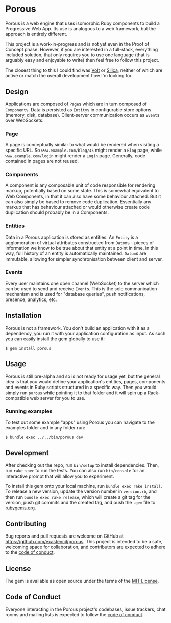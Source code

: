 # Porous

Porous is a web engine that uses isomorphic Ruby components to build a Progressive Web App. Its use is analogous to a web framework, but the approach is entirely different.

This project is a work-in-progress and is not yet even in the Proof of Concept phase. However, if you are interested in a full-stack, everything included solution, that only requires you to use one language (that is arguably easy and enjoyable to write) then feel free to follow this project.

The closest thing to this I could find was [Volt](https://github.com/voltrb/volt) or [Silica](https://github.com/youchan/silica), neither of which are active or match the overall development flow I'm looking for.

## Design

Applications are composed of `Page`s which are in turn composed of `Component`s. Data is persisted as `Entity`s in configurable store options (memory, disk, database). Client-server communication occurs as `Event`s over WebSockets.

### Page

A page is conceptually similar to what would be rendered when visiting a specific URL. So `www.example.com/blog/45` might render a `Blog` page, while `www.example.com/login` might render a `Login` page. Generally, code contained in pages are not reused.

### Components

A component is any composable unit of code responsible for rendering markup, potentially based on some state. This is somewhat equivalent to Web Components, in that it can also have some behaviour attached. But it can also simply be based to remove code duplication. Essentially any markup that has behaviour attached or would otherwise create code duplication should probably be in a Components.

### Entities

Data in a Porous application is stored as entities. An `Entity` is a agglomeration of virtual attributes constructed from `Datom`s – pieces of information we know to be true about that entity at a point in time. In this way, full history of an entity is automatically maintained. `Datom`s are immutable, allowing for simpler synchronisation between client and server.

### Events

Every user maintains one open channel (WebSocket) to the server which can be used to send and receive `Event`s. This is the sole communication mechanism and is used for "database queries", push notifications, presence, analytics, etc.

## Installation

Porous is not a framework. You don't build an application with it as a dependency, you run it with your application configuration as input. As such you can easily install the gem globally to use it:

    $ gem install porous

## Usage

Porous is still pre-alpha and so is not ready for usage yet, but the general idea is that you would define your application's entities, pages, components and events in Ruby scripts structured in a specific way. Then you would simply run `porous` while pointing it to that folder and it will spin up a Rack-compatible web server for you to use.


### Running examples

To test out some example "apps" using Porous you can navigate to the examples folder and in any folder run:

    $ bundle exec ../../bin/porous dev

## Development

After checking out the repo, run `bin/setup` to install dependencies. Then, run `rake spec` to run the tests. You can also run `bin/console` for an interactive prompt that will allow you to experiment.

To install this gem onto your local machine, run `bundle exec rake install`. To release a new version, update the version number in `version.rb`, and then run `bundle exec rake release`, which will create a git tag for the version, push git commits and the created tag, and push the `.gem` file to [rubygems.org](https://rubygems.org).

## Contributing

Bug reports and pull requests are welcome on GitHub at https://github.com/exastencil/porous. This project is intended to be a safe, welcoming space for collaboration, and contributors are expected to adhere to the [code of conduct](https://github.com/exastencil/porous/blob/master/CODE_OF_CONDUCT.md).

## License

The gem is available as open source under the terms of the [MIT License](https://opensource.org/licenses/MIT).

## Code of Conduct

Everyone interacting in the Porous project's codebases, issue trackers, chat rooms and mailing lists is expected to follow the [code of conduct](https://github.com/[USERNAME]/porous/blob/master/CODE_OF_CONDUCT.md).
